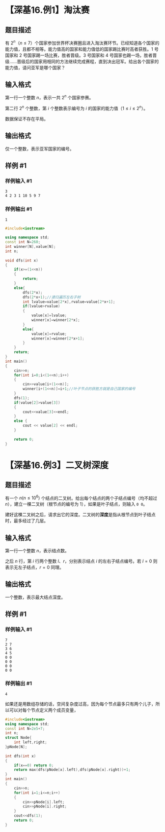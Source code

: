 # 【深基16.例1】淘汰赛

## 题目描述

有 $2^n$（$n\le7$）个国家参加世界杯决赛圈且进入淘汰赛环节。已经知道各个国家的能力值，且都不相等。能力值高的国家和能力值低的国家踢比赛时高者获胜。1 号国家和 2 号国家踢一场比赛，胜者晋级。3 号国家和 4 号国家也踢一场，胜者晋级……晋级后的国家用相同的方法继续完成赛程，直到决出冠军。给出各个国家的能力值，请问亚军是哪个国家？

## 输入格式

第一行一个整数 $n$，表示一共 $2^n$ 个国家参赛。

第二行 $2^n$ 个整数，第 $i$ 个整数表示编号为 $i$ 的国家的能力值（$1\leq i \leq 2^n$）。

数据保证不存在平局。

## 输出格式

仅一个整数，表示亚军国家的编号。

## 样例 #1

### 样例输入 #1

```
3
4 2 3 1 10 5 9 7
```

### 样例输出 #1

```
1
```

```cpp
#include<iostream>  
  
using namespace std;  
const int N=260;  
int winner[N],value[N];  
int n;  
  
void dfs(int x)  
{  
    if(x>=(1<<n))  
    {  
        return;  
    }  
    else{  
        dfs(2*x);  
        dfs(2*x+1);//递归遍历左右子树  
        int lvalue=value[2*x],rvalue=value[2*x+1];  
        if(lvalue>rvalue)  
        {  
            value[x]=lvalue;  
            winner[x]=winner[2*x];  
        }  
        else{  
            value[x]=rvalue;  
            winner[x]=winner[2*x+1];  
        }  
    }  
    return;  
}  
int main()  
{  
    cin>>n;  
    for(int i=0;i<(1<<n);i++)  
    {  
        cin>>value[i+(1<<n)];  
        winner[i+(1<<n)]=i+1;//叶子节点的获胜方就是自己国家的编号  
    }  
    dfs(1);  
    if(value[2]>value[3])  
    {  
        cout<<value[3]<<endl;  
    }  
    else {  
        cout << value[2] << endl;  
    }  
  
    return 0;  
}
```

# 【深基16.例3】二叉树深度

## 题目描述

有一个 $n(n \le 10^6)$ 个结点的二叉树。给出每个结点的两个子结点编号（均不超过 $n$），建立一棵二叉树（根节点的编号为 $1$），如果是叶子结点，则输入 `0 0`。

建好这棵二叉树之后，请求出它的深度。二叉树的**深度**是指从根节点到叶子结点时，最多经过了几层。

## 输入格式

第一行一个整数 $n$，表示结点数。

之后 $n$ 行，第 $i$ 行两个整数 $l$、$r$，分别表示结点 $i$ 的左右子结点编号。若 $l=0$ 则表示无左子结点，$r=0$ 同理。

## 输出格式

一个整数，表示最大结点深度。

## 样例 #1

### 样例输入 #1

```
7
2 7
3 6
4 5
0 0
0 0
0 0
0 0
```

### 样例输出 #1

```
4
```
如果还是用数组存储的话，空间复杂度过高，因为每个节点最多只有两个儿子，所以可以对每个节点定义两个成员变量，
```cpp
#include<iostream>  
using namespace std;  
const int N=2e5+7;  
int n;  
struct Node{  
    int left,right;  
}pNode[N];  
  
int dfs(int x)  
{  
    if(x==0) return 0;  
    return max(dfs(pNode[x].left),dfs(pNode[x].right))+1;  
}  
int main()  
{  
    cin>>n;  
    for(int i=1;i<=n;i++)  
    {  
        cin>>pNode[i].left;  
        cin>>pNode[i].right;  
    }  
    cout<<dfs(1);  
    return 0;  
}
```